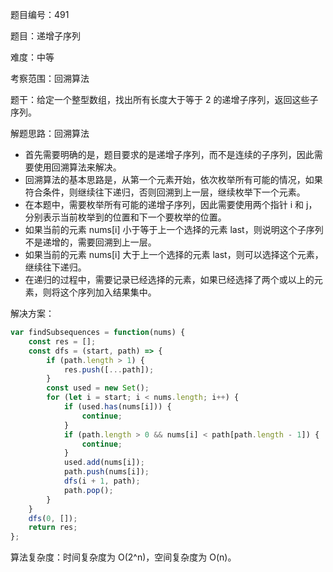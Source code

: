 题目编号：491

题目：递增子序列

难度：中等

考察范围：回溯算法

题干：给定一个整型数组，找出所有长度大于等于 2 的递增子序列，返回这些子序列。

解题思路：回溯算法

- 首先需要明确的是，题目要求的是递增子序列，而不是连续的子序列，因此需要使用回溯算法来解决。
- 回溯算法的基本思路是，从第一个元素开始，依次枚举所有可能的情况，如果符合条件，则继续往下递归，否则回溯到上一层，继续枚举下一个元素。
- 在本题中，需要枚举所有可能的递增子序列，因此需要使用两个指针 i 和 j，分别表示当前枚举到的位置和下一个要枚举的位置。
- 如果当前的元素 nums[i] 小于等于上一个选择的元素 last，则说明这个子序列不是递增的，需要回溯到上一层。
- 如果当前的元素 nums[i] 大于上一个选择的元素 last，则可以选择这个元素，继续往下递归。
- 在递归的过程中，需要记录已经选择的元素，如果已经选择了两个或以上的元素，则将这个序列加入结果集中。

解决方案：

```javascript
var findSubsequences = function(nums) {
    const res = [];
    const dfs = (start, path) => {
        if (path.length > 1) {
            res.push([...path]);
        }
        const used = new Set();
        for (let i = start; i < nums.length; i++) {
            if (used.has(nums[i])) {
                continue;
            }
            if (path.length > 0 && nums[i] < path[path.length - 1]) {
                continue;
            }
            used.add(nums[i]);
            path.push(nums[i]);
            dfs(i + 1, path);
            path.pop();
        }
    }
    dfs(0, []);
    return res;
};
```

算法复杂度：时间复杂度为 O(2^n)，空间复杂度为 O(n)。